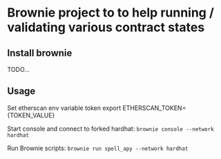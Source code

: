 # Brownie project to to help running / validating various contract states

## Install brownie
TODO...

## Usage

Set etherscan env variable token
export ETHERSCAN_TOKEN={TOKEN_VALUE}

Start console and connect to forked hardhat:
`brownie console --network hardhat`

Run Brownie scripts:
`brownie run spell_apy --network hardhat`
